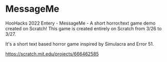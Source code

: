 # MessageMe
HooHacks 2022 Entery - MessageMe - A short horror/text game demo created on Scratch!
This game is created entirely on Scratch from 3/26 to 3/27. 

It's a short text based horror game inspired by Simulacra and Error 51. 

https://scratch.mit.edu/projects/666462585
